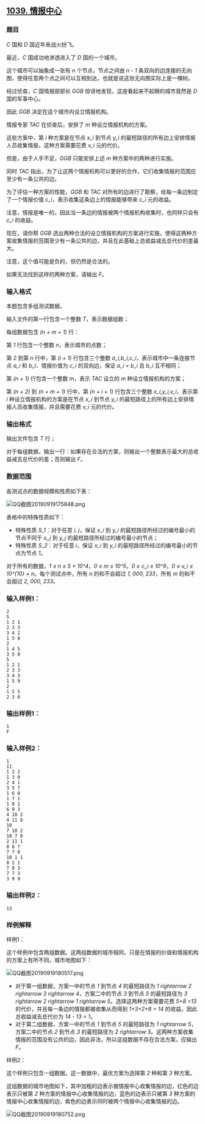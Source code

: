 ## [1039. 情报中心](https://www.acwing.com/problem/content/1041/)

### 题目

*C* 国和 *D* 国近年来战火纷飞。

最近，*C* 国成功地渗透进入了 *D* 国的一个城市。

这个城市可以抽象成一张有 *n* 个节点，节点之间由 *n - 1* 条双向的边连接的无向图，使得任意两个点之间可以互相到达，也就是说这张无向图实际上是一棵树。

经过侦查，*C* 国情报部部长 *GGB* 惊讶地发现，这座看起来不起眼的城市竟然是 *D* 国的军事中心。

因此 *GGB* 决定在这个城市内设立情报机构。

情报专家 *TAC* 在侦查后，安排了 *m* 种设立情报机构的方案。

这些方案中，第 *i* 种方案是在节点 *x_i* 到节点 *y_i* 的最短路径的所有边上安排情报人员收集情报，这种方案需要花费 *v_i* 元的代价。

但是，由于人手不足，*GGB* 只能安排上述 *m* 种方案中的两种进行实施。

同时 *TAC* 指出，为了让这两个情报机构可以更好的合作，它们收集情报的范围应至少有一条公共的边。

为了评估一种方案的性能，*GGB* 和 *TAC* 对所有的边进行了勘察，给每一条边制定了一个情报价值 *c_i*，表示收集这条边上的情报能够带来 *c_i* 元的收益。

注意，情报是唯一的，因此当一条边的情报被两个情报机构收集时，也同样只会有 *c_i* 的收益。

现在，请你帮 *GGB* 选出两种合法的设立情报机构的方案进行实施，使得这两种方案收集情报的范围至少有一条公共的边，并且在此基础上总收益减去总代价的差最大。

注意，这个值可能是负的，但仍然是合法的。

如果无法找到这样的两种方案，请输出 *F*。

### 输入格式

本题包含多组测试数据。

输入文件的第一行包含一个整数 *T*，表示数据组数；

每组数据包含 *(n + m + 1)* 行：

第 *1* 行包含一个整数 *n*，表示城市的点数；

第 *2* 到第 *n* 行中，第 *(i + 1)* 行包含三个整数 *a_i,b_i,c_i*，表示城市中一条连接节点 *a_i* 和 *b_i*、情报价值为 *c_i* 的双向边，保证 *a_i < b_i* 且 *b_i* 互不相同；

第 *(n + 1)* 行包含一个整数 *m*，表示 *TAC* 设立的 *m* 种设立情报机构的方案；

第 *(n + 2)* 到 *(n + m + 1)* 行中，第 *(n + i + 1)* 行包含三个整数 *x_i,y_i,v_i*，表示第 *i* 种设立情报机构的方案是在节点 *x_i* 到节点 *y_i* 的最短路径上的所有边上安排情报人员收集情报，并且需要花费 *v_i* 元的代价。

### 输出格式

输出文件包含 *T* 行；

对于每组数据，输出一行：如果存在合法的方案，则输出一个整数表示最大的总收益减去总代价的差；否则输出 *F*。

### 数据范围

各测试点的数据规模和性质如下表：

 ![QQ截图20190919175848.png](https://cdn.acwing.com/media/article/image/2019/09/19/19_19c96870da-QQ截图20190919175848.png)

表格中的特殊性质如下：

- 特殊性质 *S_1*：对于任意 *i, j*，保证 *x_i* 到 *y_i* 的最短路径所经过的编号最小的节点不同于 *x_j* 到 *y_j* 的最短路径所经过的编号最小的节点；
- 特殊性质 *S_2*：对于任意 *i*，保证 *x_i* 到 *y_i* 的最短路径所经过的编号最小的节点为节点 *1*。

对于所有的数据，*1 ≤ n ≤ 5 × 10^4*，*0 ≤ m ≤ 10^5*，*0 ≤ c_i ≤ 10^9*，*0 ≤ v_i ≤ 10^{10} × n*。每个测试点中，所有 *n* 的和不会超过 *1, 000, 233*，所有 *m* 的和不会超过 *2, 000, 233*。

### 输入样例1：

```
2
5
1 2 1
2 3 3
3 4 2
1 5 8
2
1 4 5
3 5 8
5
1 2 1
2 3 3
3 4 3
1 5 9
2
1 5 5
2 3 8
```

### 输出样例1：

```
1
F
```

### 输入样例2：

```
1
11
1 2 2
1 3 0
2 4 1
3 5 7
1 6 0
1 7 1
1 8 1
6 9 3
4 10 2
4 11 8
10
7 10 2
10 7 0
2 11 1
8 6 7
7 7 0
10 1 1
8 2 1
7 8 3
7 7 3
3 9 9
```

### 输出样例2：

```
13
```

### 样例解释

样例1：

这个样例中包含两组数据。这两组数据的城市相同，只是在情报的价值和情报机构的方案上有所不同。城市地图如下：

 ![QQ截图20190919180517.png](https://cdn.acwing.com/media/article/image/2019/09/19/19_ff3f8f88da-QQ截图20190919180517.png)

- 对于第一组数据，方案一中的节点 *1* 到节点 *4* 的最短路径为 *1 rightarrow 2 rightarrow 3 rightarrow 4*，方案二中的节点 *3* 到节点 *5* 的最短路径为 *3 rightarrow 2 rightarrow 1 rightarrow 5*。选择这两种方案需要花费 *5+8 =13* 的代价，并且每一条边的情报都被收集从而得到 *1+3+2+8 = 14* 的收益，因此总收益减去总代价为 *14 - 13 = 1*。
- 对于第二组数据，方案一中的节点 *1* 到节点 *5* 的最短路径为 *1 rightarrow 5*，方案二中的节点 *2* 到节点 *3* 的最短路径为 *2 rightarrow 3*。这两种方案收集情报的范围没有公共的边，因此非法，所以这组数据不存在合法方案，应输出 *F*。

样例2：

这个样例只包含一组数据。这一数据中，最优方案为选择第 *2* 种和第 *3* 种方案。

这组数据的城市地图如下，其中加粗的边表示被情报中心收集情报的边，红色的边表示只被第 *2* 种方案的情报中心收集情报的边，蓝色的边表示只被第 *3* 种方案的情报中心收集情报的边，紫色的边表示同时被两个情报中心收集情报的边。

 ![QQ截图20190919180752.png](https://cdn.acwing.com/media/article/image/2019/09/19/19_5c4b02e8da-QQ截图20190919180752.png)
